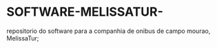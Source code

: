 # SOFTWARE-MELISSATUR-
repositorio do software para a companhia de onibus de campo mourao, MelissaTur;
